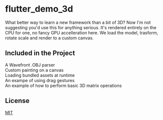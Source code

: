 # flutter_demo_3d

What better way to learn a new framework than a bit of 3D?  Now I'm not suggesting you'd use this for anything serious.  It's rendered entirely on the CPU for one, no fancy GPU accelleration here.  We load the model, trasform, rotate scale and render to a custom canvas.

## Included in the Project

A Wavefront .OBJ parser<br/>
Custom painting on a canvas<br/>
Loading bundled assets at runtime<br/>
An exampe of using drag gestures<br/>
An example of how to perform basic 3D matrix operations</br>

## License
[MIT](https://choosealicense.com/licenses/mit/)
